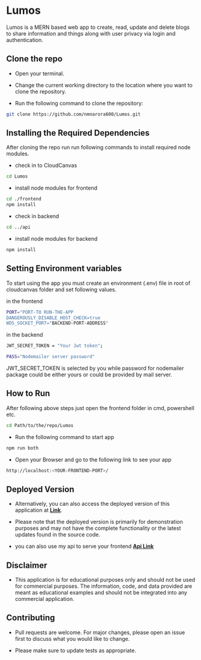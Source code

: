 # __Lumos__

Lumos is a MERN based web app to create, read, update and delete blogs to share information and things along with user privacy via login and authentication.

## Clone the repo
* Open your terminal.

* Change the current working directory to the location where you want to clone the repository.

* Run the following command to clone the repository:
```bash
git clone https://github.com/nmnarora600/Lumos.git
```


## Installing the Required Dependencies

After cloning the repo run run following commands to install required node modules.

* check in to CloudCanvas
```bash
cd Lumos
```
* install node modules for frontend
```bash
cd ./frontend
npm install
```
* check in backend
```bash
cd ../api
```
* install node modules for backend
```bash
npm install
```

## Setting Environment variables
To start using the app you must create an environment (.env) file in root of cloudcanvas folder and set following values.

in the frontend
```bash
PORT="PORT-TO RUN-THE-APP
DANGEROUSLY_DISABLE_HOST_CHECK=true
WDS_SOCKET_PORT="BACKEND-PORT-ADDRESS"
```
in the backend
```bash
JWT_SECRET_TOKEN = "Your Jwt token";

PASS="Nodemailer server password"
```
JWT_SECRET_TOKEN is selected by you while password for nodemailer package could be either yours or could be provided by mail server.

## How to Run

After following above steps just open the frontend folder in cmd, powershell etc.
```bash
cd Path/to/the/repo/Lumos
```
* Run the following command to start app

```bash
npm run both
```
* Open your Browser and go to the following link to see your app 

```bash
http://localhost:<YOUR-FRONTEND-PORT>/
```

## Deployed Version
* Alternatively, you can also access the deployed version of this application at __[Link](https://blogs.icodewithcoffee.ml)__.

* Please note that the deployed version is primarily for demonstration purposes and may not have the complete functionality or the latest updates found in the source code.

* you can also use my api to serve your frontend __[Api Link](https://lumosback.namanarora.in)__

## Disclaimer

* This application is for educational purposes only and should not be used for commercial purposes. The information, code, and data provided are meant as educational examples and should not be integrated into any commercial application.


## Contributing

* Pull requests are welcome. For major changes, please open an issue first
to discuss what you would like to change.

* Please make sure to update tests as appropriate.

